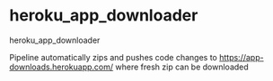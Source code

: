 # heroku_app_downloader
heroku_app_downloader

Pipeline automatically zips and pushes code changes to https://app-downloads.herokuapp.com/ where fresh zip can be downloaded

